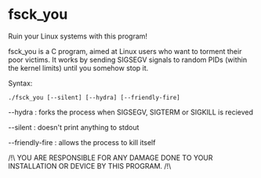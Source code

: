 # fsck_you
Ruin your Linux systems with this program!

fsck_you is a C program, aimed at Linux users who want to torment their poor victims.
It works by sending SIGSEGV signals to random PIDs (within the kernel limits) until you
somehow stop it.

Syntax:
```
./fsck_you [--silent] [--hydra] [--friendly-fire]
```
--hydra : forks the process when SIGSEGV, SIGTERM or SIGKILL is recieved

--silent : doesn't print anything to stdout

--friendly-fire : allows the process to kill itself

/!\ YOU ARE RESPONSIBLE FOR ANY DAMAGE DONE TO YOUR INSTALLATION OR DEVICE BY THIS PROGRAM. /!\
